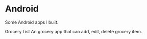 # Android
Some Android apps I built.

Grocery List
An grocery app that can add, edit, delete grocery item.
